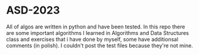 # ASD-2023
All of algos are written in python and have been tested.
In this repo there are some important algorithms I learned in Algorithms and Data Structures class and exercises that i have done by myself, 
some have additionsal comments (in polish). I couldn't post the test files because they're not mine.
